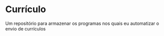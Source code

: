 # Currículo

Um repositório para armazenar os programas nos quais eu automatizar o envio de currículos
